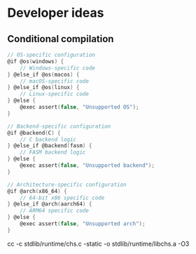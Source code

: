 # Developer ideas

## Conditional compilation

```c
// OS-specific configuration
@if @os(windows) {
    // Windows-specific code
} @else_if @os(macos) {
    // macOS-specific code
} @else_if @os(linux) {
    // Linux-specific code
} @else {
    @exec assert(false, "Unsupported OS");
}

// Backend-specific configuration
@if @backend(C) {
    // C backend logic
} @else_if @backend(fasm) {
    // FASM backend logic
} @else {
    @exec assert(false, "Unsupported backend");
}

// Architecture-specific configuration
@if @arch(x86_64) {
    // 64-bit x86 specific code
} @else_if @arch(aarch64) {
    // ARM64 specific code
} @else {
    @exec assert(false, "Unsupported arch");
}
```
cc -c stdlib/runtime/chs.c -static -o stdlib/runtime/libchs.a -O3
